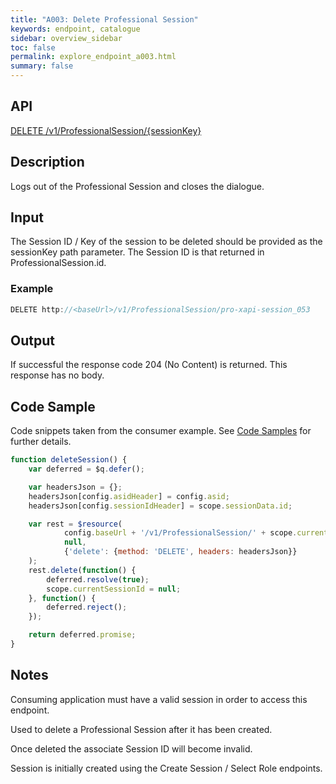 ```yaml
---
title: "A003: Delete Professional Session"
keywords: endpoint, catalogue
sidebar: overview_sidebar
toc: false
permalink: explore_endpoint_a003.html
summary: false
---
```


## API
[DELETE /v1/ProfessionalSession/{sessionKey}](http://api-ers.spine2.ncrs.nhs.uk:88/swagger-ui/#!/professionalsession/deleteProfessionalSessionUsingDELETE)

## Description
Logs out of the Professional Session and closes the dialogue.

## Input
The Session ID / Key of the session to be deleted should be provided as the sessionKey path parameter. The Session ID is that returned in ProfessionalSession.id.

### Example
```javascript
DELETE http://<baseUrl>/v1/ProfessionalSession/pro-xapi-session_053
```

## Output
If successful the response code 204 (No Content) is returned. This response has no body.

## Code Sample
Code snippets taken from the consumer example. See [Code Samples](develop_code_samples.html) for further details.

```javascript
function deleteSession() {
    var deferred = $q.defer();

    var headersJson = {};
    headersJson[config.asidHeader] = config.asid;
    headersJson[config.sessionIdHeader] = scope.sessionData.id;

    var rest = $resource(
            config.baseUrl + '/v1/ProfessionalSession/' + scope.currentSessionId,
            null,
            {'delete': {method: 'DELETE', headers: headersJson}}
    );
    rest.delete(function() {
        deferred.resolve(true);
        scope.currentSessionId = null;
    }, function() {
        deferred.reject();        
    });

    return deferred.promise;
}
```

## Notes
Consuming application must have a valid session in order to access this endpoint.

Used to delete a Professional Session after it has been created.

Once deleted the associate Session ID will become invalid.

Session is initially created using the Create Session / Select Role endpoints.
